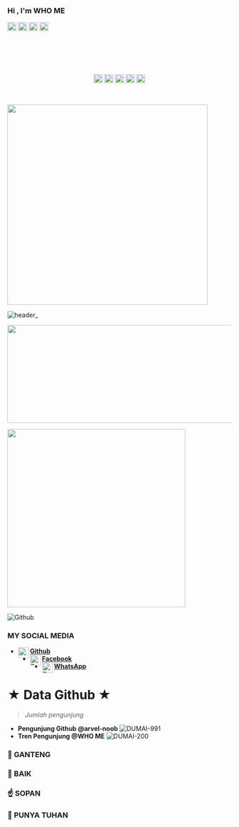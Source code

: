 ### Hi , I'm WHO ME 
<a href="https://linkedin.com/" target="_blank"><img align="center" src="https://cdn.jsdelivr.net/npm/simple-icons@3.0.1/icons/linkedin.svg" alt="dephraiim" height="20" width="20" /></a>
<a href="https://stackoverflow.com/" target="_blank"><img align="center" src="https://cdn.jsdelivr.net/npm/simple-icons@3.0.1/icons/stackoverflow.svg" alt="dephraiim" height="20" width="20" /></a>
<a href="https://instagram.com/" target="_blank"><img align="center" src="https://cdn.jsdelivr.net/npm/simple-icons@3.0.1/icons/instagram.svg" alt="dephraiim" height="20" width="20" /></a>
  <a href="https://dev.to/dephraiim" target="_blank"><img align="center" src="https://cdn.jsdelivr.net/npm/simple-icons@3.0.1/icons/dev-dot-to.svg" alt="dephraiim" height="20" width="20" /></a>
</p>
<br>
<br>
<br>
<br>
<p align="center">
<a href="https://twitter.com/" target="_blank"><img align="center" src="https://cdn.jsdelivr.net/npm/simple-icons@3.0.1/icons/twitter.svg" alt="dephraiim" height="20" width="20" /></a>
<a href="https://linkedin.com/" target="_blank"><img align="center" src="https://cdn.jsdelivr.net/npm/simple-icons@3.0.1/icons/linkedin.svg" alt="dephraiim" height="20" width="20" /></a>
<a href="https://stackoverflow.com/" target="_blank"><img align="center" src="https://cdn.jsdelivr.net/npm/simple-icons@3.0.1/icons/stackoverflow.svg" alt="dephraiim" height="20" width="20" /></a>
<a href="https://instagram.com/" target="_blank"><img align="center" src="https://cdn.jsdelivr.net/npm/simple-icons@3.0.1/icons/instagram.svg" alt="dephraiim" height="20" width="20" /></a>
  <a href="https://dev.to/dephraiim" target="_blank"><img align="center" src="https://cdn.jsdelivr.net/npm/simple-icons@3.0.1/icons/dev-dot-to.svg" alt="dephraiim" height="20" width="20" /></a>
</p>
<br>
<br>
     
<img align='kanan' src="https://media.giphy.com/media/836HiJc7pgzy8iNXCn/giphy.gif" width="450" />

![header_](https://user-images.githubusercontent.com/77473259/128132436-d8e852dd-bc5b-41a2-9ce4-46b6aad27ad8.png)
<p align="center">
  <img width="600" height="220" src="https://github-readme-stats.vercel.app/api?username=arvel-noob&show_icons=true&theme=chartreuse-dark&locale=id">
</p>
  <img src = "https://github-readme-streak-stats.herokuapp.com?user=arvel-noob&theme=dark&hide_border=true" width = 400>
</p>



<!-- Gambar apa pun disejajarkan ke kanan. Hati-hati lebarnya -->
<img lebar="55%" align="kanan" alt="Github" src="https://raw.githubusercontent.com/onimur/.github/master/.resources/git-header.svg" />

### MY SOCIAL MEDIA

* [<img alt="arvel-noob Github" align="left" width="24px" src="https://cdn.jsdelivr.net/npm/simple-icons@v3/icons/github.svg" /><b>Github</b>](https://github.com/arvel-noob)<br>
* [<img alt="ProfAcc Facebook" align="left" width="24px" src="https://cdn.jsdelivr.net/npm/simple-icons@v3/icons/facebook.svg" /><b>Facebook</b>](https://www.facebook.com/profile.php?id=100079899961820)<br>
* [<img alt="ProfAcc Whatsapp" align="left" width="24px" src="https://cdn.jsdelivr.net/npm/simple-icons@v3/icons/whatsapp.svg" /><b>WhatsApp</b>](https://wa.me/6283843614174?text=Asalamualaikum+Mas)<br>

# ★ Data Github ★
>
> *Jumlah pengunjung*
* **Pengunjung Github @arvel-noob**
![DUMAI-991](https://komarev.com/ghpvc/?username=Dumai-991&color=blue)
* **Tren Pengunjung @WHO ME**
![DUMAI-200](https://komarev.com/ghpvc/?username=Dumai-200&color=blue)
>
### 🖕 GANTENG
### 🥰 BAIK
### ☝ SOPAN
### 🌟 PUNYA TUHAN
